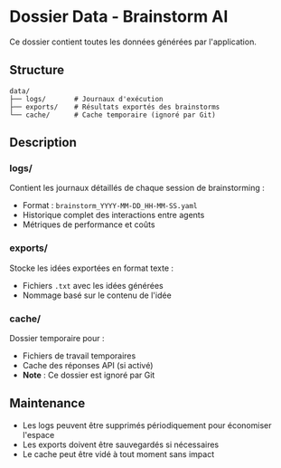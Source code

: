 # Dossier Data - Brainstorm AI

Ce dossier contient toutes les données générées par l'application.

## Structure

```
data/
├── logs/       # Journaux d'exécution
├── exports/    # Résultats exportés des brainstorms
└── cache/      # Cache temporaire (ignoré par Git)
```

## Description

### logs/
Contient les journaux détaillés de chaque session de brainstorming :
- Format : `brainstorm_YYYY-MM-DD_HH-MM-SS.yaml`
- Historique complet des interactions entre agents
- Métriques de performance et coûts

### exports/
Stocke les idées exportées en format texte :
- Fichiers `.txt` avec les idées générées
- Nommage basé sur le contenu de l'idée

### cache/
Dossier temporaire pour :
- Fichiers de travail temporaires
- Cache des réponses API (si activé)
- **Note** : Ce dossier est ignoré par Git

## Maintenance

- Les logs peuvent être supprimés périodiquement pour économiser l'espace
- Les exports doivent être sauvegardés si nécessaires
- Le cache peut être vidé à tout moment sans impact 